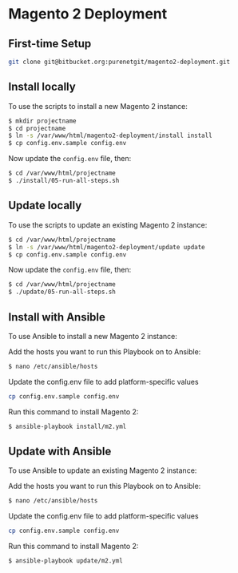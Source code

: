 # Magento 2 Deployment

## First-time Setup

```bash
git clone git@bitbucket.org:purenetgit/magento2-deployment.git
```

## Install locally

To use the scripts to install a new Magento 2 instance:

```bash
$ mkdir projectname
$ cd projectname
$ ln -s /var/www/html/magento2-deployment/install install
$ cp config.env.sample config.env
```

Now update the `config.env` file, then:

```bash
$ cd /var/www/html/projectname
$ ./install/05-run-all-steps.sh
```

## Update locally

To use the scripts to update an existing Magento 2 instance:

```bash
$ cd /var/www/html/projectname
$ ln -s /var/www/html/magento2-deployment/update update
$ cp config.env.sample config.env
```

Now update the `config.env` file, then:

```bash
$ cd /var/www/html/projectname
$ ./update/05-run-all-steps.sh
```

## Install with Ansible

To use Ansible to install a new Magento 2 instance:

Add the hosts you want to run this Playbook on to Ansible:
```bash
$ nano /etc/ansible/hosts
```

Update the config.env file to add platform-specific values
```bash
cp config.env.sample config.env
```

Run this command to install Magento 2:
```bash
$ ansible-playbook install/m2.yml
```

## Update with Ansible

To use Ansible to update an existing Magento 2 instance:

Add the hosts you want to run this Playbook on to Ansible:
```bash
$ nano /etc/ansible/hosts
```

Update the config.env file to add platform-specific values
```bash
cp config.env.sample config.env
```

Run this command to install Magento 2:
```bash
$ ansible-playbook update/m2.yml
```
